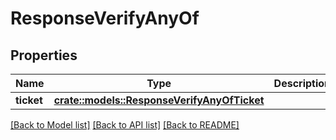 # ResponseVerifyAnyOf

## Properties

Name | Type | Description | Notes
------------ | ------------- | ------------- | -------------
**ticket** | [**crate::models::ResponseVerifyAnyOfTicket**](ResponseVerify_anyOf_ticket.md) |  | 

[[Back to Model list]](../README.md#documentation-for-models) [[Back to API list]](../README.md#documentation-for-api-endpoints) [[Back to README]](../README.md)


